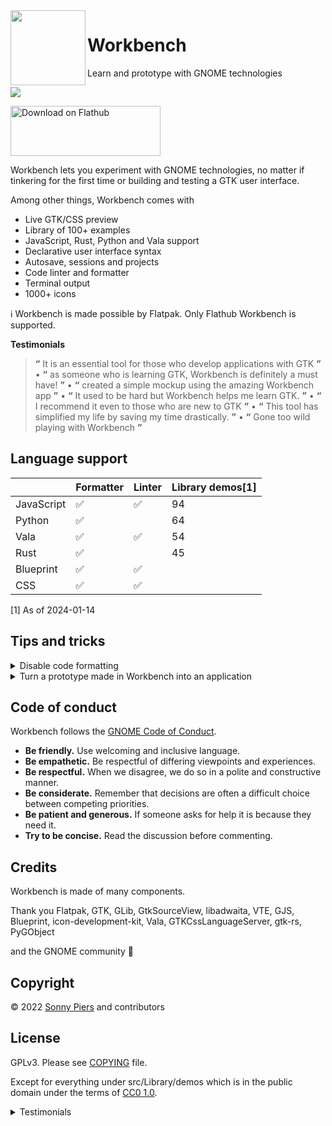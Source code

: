 <img style="vertical-align: middle;" src="data/icons/hicolor/scalable/apps/re.sonny.Workbench.svg" width="120" height="120" align="left">

# Workbench

Learn and prototype with GNOME technologies

![](data/workbench.gif)

<a href='https://flathub.org/apps/re.sonny.Workbench'><img width='240' height='80' alt='Download on Flathub' src='https://dl.flathub.org/assets/badges/flathub-badge-en.svg'/></a>

Workbench lets you experiment with GNOME technologies, no matter if tinkering for the first time or building and testing a GTK user interface.

Among other things, Workbench comes with

- Live GTK/CSS preview
- Library of 100+ examples
- JavaScript, Rust, Python and Vala support
- Declarative user interface syntax
- Autosave, sessions and projects
- Code linter and formatter
- Terminal output
- 1000+ icons

ℹ️ Workbench is made possible by Flatpak. Only Flathub Workbench is supported.

**Testimonials**

> **“** It is an essential tool for those who develop applications with GTK **”** • **“** as someone who is learning GTK, Workbench is definitely a must have! **”** • **“** created a simple mockup using the amazing Workbench app **”** • **“** It used to be hard but Workbench helps me learn GTK. **”** • **“** I recommend it even to those who are new to GTK **”** • **“** This tool has simplified my life by saving my time drastically. **”** • **“** Gone too wild playing with Workbench **”**

## Language support

|            | Formatter | Linter | Library demos[1] |
| ---------- | --------- | ------ | ---------------- |
| JavaScript | ✅        | ✅     | 94               |
| Python     | ✅        |        | 64               |
| Vala       | ✅        | ✅     | 54               |
| Rust       | ✅        |        | 45               |
| Blueprint  | ✅        | ✅     |                  |
| CSS        | ✅        | ✅     |                  |

[1] As of 2024-01-14 <!--counted with `~/go/bin/scc demos/demos`-->

## Tips and tricks

<details>
  <summary>Disable code formatting</summary>

[JavaScript](https://docs.rome.tools/formatter/#ignoring-code)

[CSS](https://prettier.io/docs/en/ignore.html#css)

</details>

<details>
  <summary>Turn a prototype made in Workbench into an application</summary>

Use GNOME Builder to start a new project using the appropriate GNOME Application template and copy paste your Workbench code.

</details>

## Code of conduct

Workbench follows the [GNOME Code of Conduct](https://conduct.gnome.org/).

- **Be friendly.** Use welcoming and inclusive language.
- **Be empathetic.** Be respectful of differing viewpoints and experiences.
- **Be respectful.** When we disagree, we do so in a polite and constructive manner.
- **Be considerate.** Remember that decisions are often a difficult choice between competing priorities.
- **Be patient and generous.** If someone asks for help it is because they need it.
- **Try to be concise.** Read the discussion before commenting.

## Credits

Workbench is made of many components.

Thank you Flatpak, GTK, GLib, GtkSourceView, libadwaita, VTE, GJS, Blueprint, icon-development-kit, Vala, GTKCssLanguageServer, gtk-rs, PyGObject

and the GNOME community 🖤

## Copyright

© 2022 [Sonny Piers](https://github.com/sonnyp) and contributors

## License

GPLv3. Please see [COPYING](COPYING) file.

Except for everything under src/Library/demos which is in the public domain under the terms of [CC0 1.0](https://creativecommons.org/publicdomain/zero/1.0/).

<details>
  <summary>
    Testimonials
  </summary>

From [Mirko Brombin](https://mirko.pm/) creator of [Bottles](https://usebottles.com/)

> My favorite tool is definitely Workbench, an application that allows me to compose GTK interfaces with XML/Blueprint, JavaScript, and CSS, seeing the results in real-time. This tool has simplified my life by reducing my time drastically. It is an essential tool for those who develop applications with GTK and I recommend it even to those who are new to GTK.

https://console.substack.com/p/console-112

---

From [Marco Melorio](https://twitter.com/melix9999) creator of [Telgrand](https://github.com/melix99/telegrand)

> GSoC coding period started on Monday, so this is a good time to blog about what I’ve started working on and what’s my milestone to finish the project. First off, I’ve created a simple mockup using Sonny Piers’ amazing Workbench app. This is the first step in knowing how we want the UI to look like, at least in the first iteration.

https://melix99.wordpress.com/2022/06/17/gsoc-update-1-planning/

---

> Workbench has been great! It used to be hard to mess around with GTK but Workbench helps me to learn GTK.

https://twitter.com/synthesizedecho/status/1528958932911280129

> Gone too wild playing with Workbench and Blueprint.

https://mastodon.online/@waimus/108582108701889960

> as someone who is learning GTK, I can confirm that Workbench is definitely a must have for me!

https://fosstodon.org/@TheEvilSkeleton/108598098682948266

> I'm really new to development and workbench its being a fantastic help not just to code itself, but to understand the gtk logic.

https://matrix.to/#/!kDBZrVKCdhrVuWxbGe:matrix.org/$XmIz7FA-UwpoiwHxDyzve1P-J1ecMHkL0x8Br23mUxg

> Installed this (again) a short while ago this is for sure the most fun I've had with a development tool

https://floss.social/@agavi@hachyderm.io/110594674482784960

</details>
